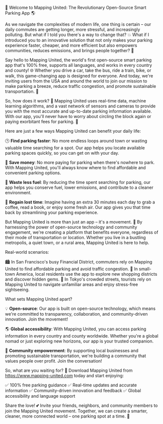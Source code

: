 🚀 Welcome to Mapping United: The Revolutionary Open-Source Smart Parking App 🌎

As we navigate the complexities of modern life, one thing is certain – our daily commutes are getting longer, more stressful, and increasingly polluting. But what if I told you there's a way to change that? 💥 What if I introduced you to an innovative solution that not only makes your parking experience faster, cheaper, and more efficient but also empowers communities, reduces emissions, and brings people together? 🤝

Say hello to Mapping United, the world's first open-source smart parking app that's 100% free, supports all languages, and works in every country and county! 🌐 Whether you drive a car, take the bus, ride a train, bike, or walk, this game-changing app is designed for everyone. And today, we're inviting users from the USA and around the world to join our mission to make parking a breeze, reduce traffic congestion, and promote sustainable transportation. 🚗

So, how does it work? 🔧 Mapping United uses real-time data, machine learning algorithms, and a vast network of sensors and cameras to provide you with the most accurate and up-to-date parking information available. With our app, you'll never have to worry about circling the block again or paying exorbitant fees for parking. 🚫

Here are just a few ways Mapping United can benefit your daily life:

🕒 **Find parking faster**: No more endless loops around town or wasting valuable time searching for a spot. Our app helps you locate available parking spaces quickly, so you can get on with your day.

💸 **Save money**: No more paying for parking when there's nowhere to park. With Mapping United, you'll always know where to find affordable and convenient parking options.

🚗 **Waste less fuel**: By reducing the time spent searching for parking, our app helps you conserve fuel, lower emissions, and contribute to a cleaner environment.

💪 **Regain lost time**: Imagine having an extra 30 minutes each day to grab a coffee, read a book, or enjoy some fresh air. Our app gives you that time back by streamlining your parking experience.

But Mapping United is more than just an app – it's a movement. 🌟 By harnessing the power of open-source technology and community engagement, we're creating a platform that benefits everyone, regardless of their mode of transportation or location. Whether you live in a bustling metropolis, a quiet town, or a rural area, Mapping United is here to help.

Real-world scenarios:

🏙️ In San Francisco's busy Financial District, commuters rely on Mapping United to find affordable parking and avoid traffic congestion.
🌳 In small-town America, local residents use the app to explore new shopping districts and discover hidden gems.
🚂 In Tokyo's crowded streets, tourists rely on Mapping United to navigate unfamiliar areas and enjoy stress-free sightseeing.

What sets Mapping United apart?

💡 **Open-source**: Our app is built on open-source technology, which means we're committed to transparency, collaboration, and community-driven innovation. Join the movement!

🌎 **Global accessibility**: With Mapping United, you can access parking information in every country and county worldwide. Whether you're a global nomad or just exploring new horizons, our app is your trusted companion.

🤝 **Community empowerment**: By supporting local businesses and promoting sustainable transportation, we're building a community that values people over profit. Join the conversation!

So, what are you waiting for? 🎉 Download Mapping United from https://www.mapping-united.com today and start enjoying:

✅ 100% free parking guidance
✅ Real-time updates and accurate information
✅ Community-driven innovation and feedback
✅ Global accessibility and language support

Share the love! 💕 Invite your friends, neighbors, and community members to join the Mapping United movement. Together, we can create a smarter, cleaner, more connected world – one parking spot at a time. 🌟